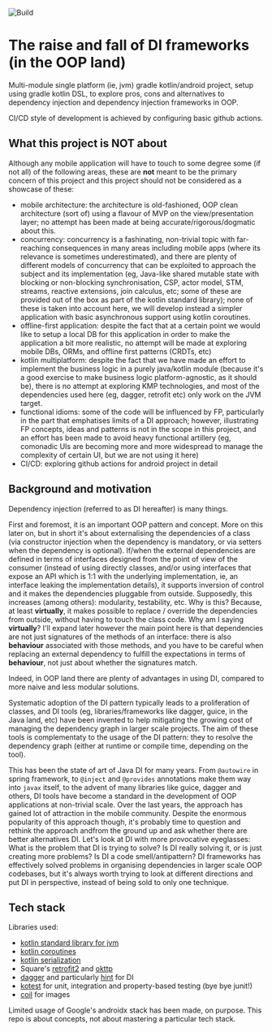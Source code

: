 ![Build](https://github.com/alessandrocandolini/di-alternatives/workflows/Build/badge.svg)


# The raise and fall of DI frameworks (in the OOP land)

Multi-module single platform (ie, jvm) gradle kotlin/android project, setup using gradle kotlin DSL, to explore pros, cons and alternatives to dependency injection and dependency injection frameworks in OOP. 

CI/CD style of development is achieved by configuring basic github actions. 

## What this project is NOT about

Although any mobile application will have to touch to some degree some (if not all) of the following areas, these are **not** meant to be the primary concern of this project and this project should not be considered as a showcase of these: 

* mobile architecture: the architecture is old-fashioned, OOP clean architecture (sort of) using a flavour of MVP on the view/presentation layer; no attempt has been made at being accurate/rigorous/dogmatic about this. 
* concurrency: concurrency is a fashinating, non-trivial topic with far-reaching consequences in many areas including mobile apps (where its relevance is sometimes underestimated), and there are plenty of different models of concurrency that can be exploited to approach the subject and its implementation (eg, Java-like shared mutable state with blocking or non-blocking synchronisation, CSP, actor model, STM, streams, reactive extensions, join calculus, etc; some of these are provided out of the box as part of the kotlin standard library); none of these is taken into account here, we will develop instead a simpler application with basic asynchronous support using kotlin coroutines. 
* offline-first application: despite the fact that at a certain point we would like to setup a local DB for this application in order to make the application a bit more realistic, no attempt will be made at exploring mobile DBs, ORMs, and offline first patterns (CRDTs, etc) 
* kotlin multiplatform: despite the fact that we have made an effort to implement the business logic in a purely java/kotlin module (because it's a good exercise to make business logic platform-agnostic, as it should be), there is no attempt at exploring KMP technologies, and most of the dependencies used here (eg, dagger, retrofit etc) only work on the JVM target. 
* functional idioms: some of the code will be influenced by FP, particularly in the part that emphatises limits of a DI approach; however, illustrating FP concepts, ideas and patterns is not in the scope in this project, and an effort has been made to avoid heavy functional artillery (eg, comonadic UIs are becoming more and more widespread to manage the complexity of certain UI, but we are not using it here)
* CI/CD: exploring github actions for android project in detail 


## Background and motivation

Dependency injection (referred to as DI hereafter) is many things. 

First and foremost, it is an important OOP pattern and concept. 
More on this later on, but in short it's about externalising the dependencies of a class (via constructor injection when the dependency is mandatory, or via setters when the dependency is optional). 
If/when the external dependencies are defined in terms of interfaces designed from the point of view of the consumer (instead of using directly classes, and/or using interfaces that expose an API which is 1:1 with the underlying implementation, ie, an interface leaking the implementation details), it supports inversion of control and it makes the dependencies pluggable from outside.
Supposedly, this increases (among others): modularity, testability, etc. 
Why is this? Because, at least **virtually**, it makes possible to replace / override the dependencies from outside, without having to touch the class code. 
Why am I saying **virtually**? I'll expand later however the main point here is that dependencies are not just signatures of the methods of an interface: there is also **behaviour** associated with those methods, and you have to be careful when replacing an external dependency to fulfill the expectations in terms of **behaviour**, not just about whether the signatures match.

Indeed, in OOP land there are plenty of advantages in using DI, compared to more naive and less modular solutions. 

Systematic adoption of the DI pattern typically leads to a proliferation of classes, and DI tools (eg, libraries/frameworks like dagger, guice, in the Java land, etc) have been invented to help mitigating the growing cost of managing the dependency graph in larger scale projects. 
The aim of these tools is complementaty to the usage of the DI pattern: they to resolve the dependency graph (either at runtime or compile time, depending on the tool). 

This has been the state of art of Java DI for many years. From `@autowire` in spring framework, to `@inject` and `@provides` annotations make them way into `javax` itself, to the advent of many libraries like guice, dagger and others, DI tools have become a standard in the development of OOP applications at non-trivial scale. 
Over the last years, the approach has gained lot of attraction in the mobile community. 
Despite the enormous popularity of this approach though, it's probably time to question and rethink the approach andfrom the ground up and ask whether there are better alternatives DI. 
Let's look at DI with more provocative eyeglasses: What is the problem that DI is trying to solve? Is DI really solving it, or is just creating more problems? Is DI a code smell/antipattern? 
DI frameworks has effectively solved problems in organising dependencies in larger scale OOP codebases, but it's always worth trying to look at different directions and put DI in perspective, instead of being sold to only one technique. 


## Tech stack 


Libraries used:
* [kotlin standard library for jvm](https://kotlinlang.org/api/latest/jvm/stdlib/) 
* [kotlin coroutines](https://github.com/Kotlin/kotlinx.coroutines) 
* [kotlin serialization](https://github.com/Kotlin/kotlinx.serialization) 
* Square's [retrofit2](https://square.github.io/retrofit/) and [okttp](https://square.github.io/okhttp/)
* [dagger](https://dagger.dev/dev-guide/) and particularly [hint](https://dagger.dev/hilt/) for DI 
* [kotest](https://kotest.io/) for unit, integration and property-based testing (bye bye junit!)
* [coil](https://github.com/coil-kt/coil) for images

Limited usage of Google's androidx stack has been made, on purpose. This repo is about concepts, not about mastering a particular tech stack. 
